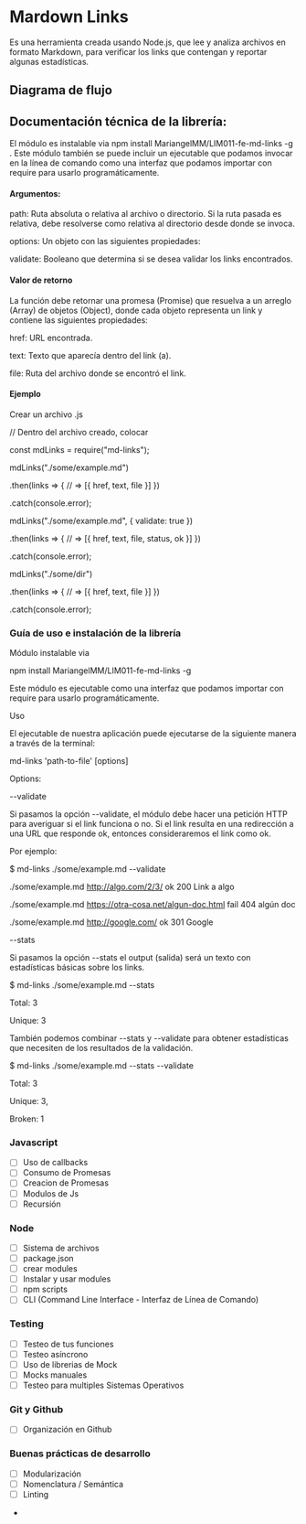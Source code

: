 # Mardown Links

Es una herramienta creada usando Node.js, que lee y analiza archivos en formato Markdown, para verificar los links que contengan y reportar algunas estadísticas.

## Diagrama de flujo


## Documentación técnica de la librería:

El módulo es instalable via npm install MariangelMM/LIM011-fe-md-links -g . Este módulo también se puede incluir un ejecutable que podamos invocar en la línea de comando como una interfaz que podamos importar con require para usarlo programáticamente.

#### Argumentos:

path: Ruta absoluta o relativa al archivo o directorio. Si la ruta pasada es relativa, debe resolverse como relativa al directorio desde donde se invoca.

options: Un objeto con las siguientes propiedades:

validate: Booleano que determina si se desea validar los links encontrados.

#### Valor de retorno
La función debe retornar una promesa (Promise) que resuelva a un arreglo (Array) de objetos (Object), donde cada objeto representa un link y contiene las siguientes propiedades:

href: URL encontrada.

text: Texto que aparecía dentro del link (a).

file: Ruta del archivo donde se encontró el link.

#### Ejemplo

Crear un archivo .js

// Dentro del archivo creado, colocar

const mdLinks = require("md-links");

mdLinks("./some/example.md")

  .then(links => {
    // => [{ href, text, file }]
  })

  .catch(console.error);


mdLinks("./some/example.md", { validate: true })

  .then(links => {
    // => [{ href, text, file, status, ok }]
  })

  .catch(console.error);

mdLinks("./some/dir")

  .then(links => {
    // => [{ href, text, file }]
  })
  
  .catch(console.error);


### Guía de uso e instalación de la librería

Módulo instalable via

npm install MariangelMM/LIM011-fe-md-links -g

Este módulo es ejecutable como una interfaz que podamos importar con require para usarlo programáticamente.

Uso

El ejecutable de nuestra aplicación puede ejecutarse de la siguiente manera a través de la terminal:


md-links 'path-to-file' [options]

Options:

--validate

Si pasamos la opción --validate, el módulo debe hacer una petición HTTP para averiguar si el link funciona o no. Si el link resulta en una redirección a una URL que responde ok, entonces consideraremos el link como ok.

Por ejemplo:

$ md-links ./some/example.md --validate

./some/example.md http://algo.com/2/3/ ok 200 Link a algo

./some/example.md https://otra-cosa.net/algun-doc.html fail 404 algún doc

./some/example.md http://google.com/ ok 301 Google

--stats

Si pasamos la opción --stats el output (salida) será un texto con estadísticas básicas sobre los links.

$ md-links ./some/example.md --stats

Total: 3

Unique: 3

También podemos combinar --stats y --validate para obtener estadísticas que necesiten de los resultados de la validación.

$ md-links ./some/example.md --stats --validate

Total: 3

Unique: 3,

Broken: 1













### Javascript
- [ ] Uso de callbacks
- [ ] Consumo de Promesas
- [ ] Creacion de Promesas
- [ ] Modulos de Js
- [ ] Recursión

### Node
- [ ] Sistema de archivos
- [ ] package.json
- [ ] crear modules
- [ ] Instalar y usar modules
- [ ] npm scripts
- [ ] CLI (Command Line Interface - Interfaz de Línea de Comando)

### Testing
- [ ] Testeo de tus funciones
- [ ] Testeo asíncrono
- [ ] Uso de librerias de Mock
- [ ] Mocks manuales
- [ ] Testeo para multiples Sistemas Operativos

### Git y Github
- [ ] Organización en Github

### Buenas prácticas de desarrollo
- [ ] Modularización
- [ ] Nomenclatura / Semántica
- [ ] Linting

*